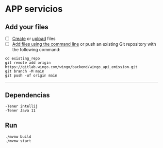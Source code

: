 # APP servicios

## Add your files

- [ ] [Create](https://docs.gitlab.com/ee/user/project/repository/web_editor.html#create-a-file) or [upload](https://docs.gitlab.com/ee/user/project/repository/web_editor.html#upload-a-file) files
- [ ] [Add files using the command line](https://docs.gitlab.com/ee/gitlab-basics/add-file.html#add-a-file-using-the-command-line) or push an existing Git repository with the following command:

```
cd existing_repo
git remote add origin https://gitlab.wingo.com/wingo/backend/wingo_api_emission.git
git branch -M main
git push -uf origin main
```
***
## Dependencias

    -Tener intellij
    -Tener Java 11

## Run

    ./mvnw build
    ./mvnw start
